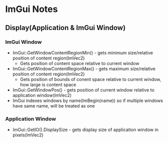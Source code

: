 # ImGui Notes
## Display(Application & ImGui Window)
### ImGui Window
- ImGui::GetWindowContentRegionMin() - gets minimum size/relative position of content region(ImVec2)
    - Gets position of content space relative to current window
- ImGui::GetWindowContentRegionMax() - gets maximum size/relative position of content region(ImVec2)
    - Gets position of bounds of conent space relative to current window, how large is content space
- ImGui::GetWindowPos() - gets position of current window relative to application window(ImVec2)
- ImGui indexes windows by name(ImBegin(name)) so if multiple windows have same name, will be treated as one
### Application Window
- ImGui::GetIO().DisplaySize - gets display size of application window in pixels(ImVec2)
